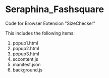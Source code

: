 # Seraphina_Fashsquare
Code for Browser Extension "SizeChecker"

This includes the following items:

1. popup1.html
2. popup2.html
3. popup3.html
4. sccontent.js
5. manifest.json
6. background.js
